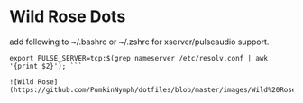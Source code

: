 # Wild Rose Dots

add following to ~/.bashrc or ~/.zshrc for xserver/pulseaudio support.  


```export DISPLAY=$(cat /etc/resolv.conf | grep nameserver | awk '{print $2; exit;}'):0.0\
export PULSE_SERVER=tcp:$(grep nameserver /etc/resolv.conf | awk '{print $2}'); ```

![Wild Rose](https://github.com/PumkinNymph/dotfiles/blob/master/images/Wild%20Rose.png)
